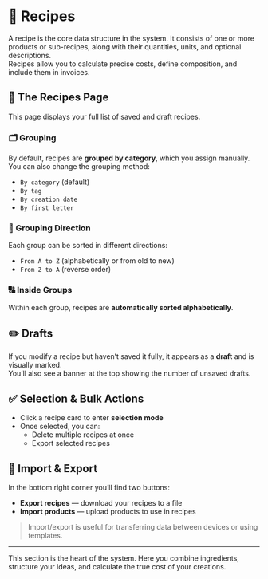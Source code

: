 # 📖 Recipes

A recipe is the core data structure in the system. It consists of one or more products or sub-recipes, along with their quantities, units, and optional descriptions.  
Recipes allow you to calculate precise costs, define composition, and include them in invoices.

## 🧭 The Recipes Page

This page displays your full list of saved and draft recipes.

### 🗂️ Grouping

By default, recipes are **grouped by category**, which you assign manually. You can also change the grouping method:

- `By category` (default)
- `By tag`
- `By creation date`
- `By first letter`

### 🔄 Grouping Direction

Each group can be sorted in different directions:

- `From A to Z` (alphabetically or from old to new)
- `From Z to A` (reverse order)

### 🔠 Inside Groups

Within each group, recipes are **automatically sorted alphabetically**.

## ✏️ Drafts

If you modify a recipe but haven’t saved it fully, it appears as a **draft** and is visually marked.  
You’ll also see a banner at the top showing the number of unsaved drafts.

## ✅ Selection & Bulk Actions

- Click a recipe card to enter **selection mode**
- Once selected, you can:
  - Delete multiple recipes at once
  - Export selected recipes

## 🔁 Import & Export

In the bottom right corner you’ll find two buttons:

- **Export recipes** — download your recipes to a file
- **Import products** — upload products to use in recipes

> Import/export is useful for transferring data between devices or using templates.

---

This section is the heart of the system. Here you combine ingredients, structure your ideas, and calculate the true cost of your creations.
